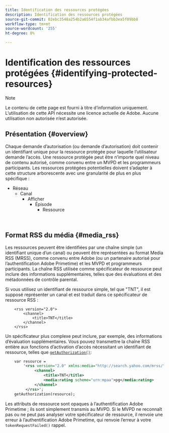 ```yaml
---
title: Identification des ressources protégées
description: Identification des ressources protégées
source-git-commit: 02ebc3548a254b2a6554f1ab34afbb3ea5f09bb8
workflow-type: tm+mt
source-wordcount: '255'
ht-degree: 0%

---
```


# Identification des ressources protégées {#identifying-protected-resources}

>[!NOTE]
>
>Le contenu de cette page est fourni à titre d’information uniquement. L’utilisation de cette API nécessite une licence actuelle de Adobe. Aucune utilisation non autorisée n’est autorisée.

## Présentation {#overview}

Chaque demande d’autorisation (ou demande d’autorisation) doit contenir un identifiant unique pour la ressource protégée pour laquelle l’utilisateur demande l’accès. Une ressource protégée peut être n’importe quel niveau de contenu autorisé, comme convenu entre un MVPD et les programmeurs participants. Les ressources protégées potentielles doivent s’adapter à cette structure arborescente avec une granularité de plus en plus spécifique :

- Réseau
   - Canal
      - Afficher
         - Épisode
            - Ressource

</br>

## Format RSS du média {#media_rss}

Les ressources peuvent être identifiées par une chaîne simple (un identifiant unique d’un canal) ou peuvent être représentées au format Media RSS (MRSS), comme convenu entre Adobe (ou un partenaire autorisé pour l’authentification Adobe Primetime) et les MVPD et programmeurs participants. La chaîne RSS utilisée comme spécificateur de ressource peut inclure des informations supplémentaires, telles que des évaluations et des métadonnées de contrôle parental.


Si vous utilisez un identifiant de ressource simple, tel que &quot;TNT&quot;, il est supposé représenter un canal et est traduit dans ce spécificateur de ressource RSS :

```RSS
    <rss version="2.0"> 
        <channel>
            <title>TNT</title>
        </channel>
    </rss>
```


Un spécificateur plus complexe peut inclure, par exemple, des informations d’évaluation supplémentaires. Vous pouvez transmettre la chaîne RSS entière aux fonctions d’activation d’accès nécessitant un identifiant de ressource, telles que [`getAuthorization()`](/help/authentication/rest-api-reference.md):

```rss
    var resource = 
        '<rss version="2.0" xmlns:media="http://search.yahoo.com/mrss/"> 
             <channel>
                 <title>TNT</title>
                 <media:rating scheme="urn:mpaa">pg</media:rating>
             </channel>
         </rss>'; 
    getAuthorization(resource);
```

Les attributs de ressource sont opaques à l’authentification Adobe Primetime ; ils sont simplement transmis au MVPD. Si le MVPD ne reconnaît pas ou ne peut pas analyser votre spécificateur de ressource, il renvoie une erreur à l’authentification Adobe Primetime, qui renvoie l’erreur à votre `tokenRequestFailed()` rappel.

<!--
## Related Information {#related}

-  User Metadata
-  Preflight Authorization
-->
